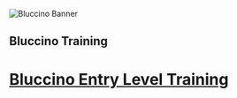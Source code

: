 ![Bluccino Banner](https://user-images.githubusercontent.com/39674928/145687742-748bacf8-e285-45de-ac3b-af922959222a.jpg)


## Bluccino Training

# [Bluccino Entry Level Training](https://github.com/bluccino/training/wiki)
